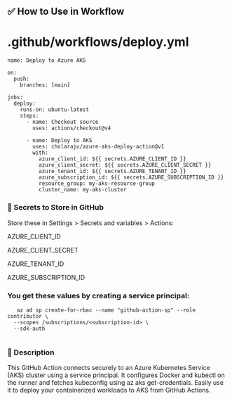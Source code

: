 ## ✅  How to Use in Workflow

# .github/workflows/deploy.yml
```
name: Deploy to Azure AKS

on:
  push:
    branches: [main]

jobs:
  deploy:
    runs-on: ubuntu-latest
    steps:
      - name: Checkout source
        uses: actions/checkout@v4

      - name: Deploy to AKS
        uses: cholaraju/azure-aks-deploy-action@v1
        with:
          azure_client_id: ${{ secrets.AZURE_CLIENT_ID }}
          azure_client_secret: ${{ secrets.AZURE_CLIENT_SECRET }}
          azure_tenant_id: ${{ secrets.AZURE_TENANT_ID }}
          azure_subscription_id: ${{ secrets.AZURE_SUBSCRIPTION_ID }}
          resource_group: my-aks-resource-group
          cluster_name: my-aks-cluster
```


### 🔐 Secrets to Store in GitHub
Store these in Settings > Secrets and variables > Actions:

AZURE_CLIENT_ID

AZURE_CLIENT_SECRET

AZURE_TENANT_ID

AZURE_SUBSCRIPTION_ID

### You get these values by creating a service principal:


``` 
   az ad sp create-for-rbac --name "github-action-sp" --role contributor \
  --scopes /subscriptions/<subscription-id> \
  --sdk-auth
  
  ```
### 📘  Description

This GitHub Action connects securely to an Azure Kubernetes Service (AKS) cluster using a service principal.
It configures Docker and kubectl on the runner and fetches kubeconfig using az aks get-credentials.
Easily use it to deploy your containerized workloads to AKS from GitHub Actions.






